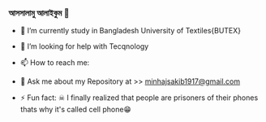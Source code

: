 ### আসসালামু আলাইকুম 👋 



- 🔭 I’m currently study in Bangladesh University of Textiles{BUTEX} 

- 🤔 I’m looking for help with Tecqnology
- 📫 How to reach me: 
- 💬 Ask me about my Repository at >> minhajsakib1917@gmail.com
- ⚡ Fun fact: ☠ I finally realized that people are prisoners of their phones thats why it's called cell phone😁
